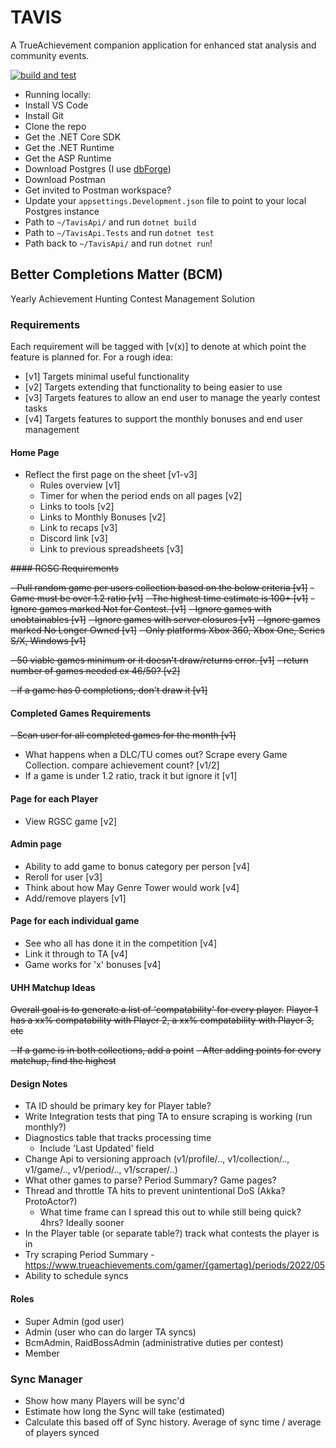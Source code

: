 # TAVIS

A TrueAchievement companion application for enhanced stat analysis and community events.

[![build and test](https://github.com/AndrewSGould/tavis/actions/workflows/main.yml/badge.svg)](https://github.com/AndrewSGould/tavis/actions/workflows/main.yml)


- Running locally:
- Install VS Code
- Install Git
- Clone the repo
- Get the .NET Core SDK
- Get the .NET Runtime
- Get the ASP Runtime
- Download Postgres (I use [dbForge](https://www.devart.com/dbforge/postgresql/))
- Download Postman
- Get invited to Postman workspace?  
- Update your `appsettings.Development.json` file to point to your local Postgres instance
- Path to `~/TavisApi/` and run `dotnet build`
- Path to `~/TavisApi.Tests` and run `dotnet test`
- Path back to `~/TavisApi/` and run `dotnet run`!

## Better Completions Matter (BCM) 

Yearly Achievement Hunting Contest Management Solution

### Requirements

Each requirement will be tagged with [v(x)] to denote at which point the feature is planned for. For a rough idea:

- [v1] Targets minimal useful functionality
- [v2] Targets extending that functionality to being easier to use
- [v3] Targets features to allow an end user to manage the yearly contest tasks
- [v4] Targets features to support the monthly bonuses and end user management

#### Home Page

- Reflect the first page on the sheet [v1-v3]
  - Rules overview [v1]
  - Timer for when the period ends on all pages [v2]
  - Links to tools [v2]
  - Links to Monthly Bonuses [v2]
  - Link to recaps [v3]
  - Discord link [v3]
  - Link to previous spreadsheets [v3]

~~#### RGSC Requirements~~

~~- Pull random game per users collection based on the below criteria [v1]~~
  ~~- Game must be over 1.2 ratio [v1]~~
  ~~- The highest time estimate is 100+ [v1]~~
  ~~- Ignore games marked Not for Contest. [v1]~~
  ~~- Ignore games with unobtainables [v1]~~
  ~~- Ignore games with server closures [v1]~~
  ~~- Ignore games marked No Longer Owned [v1]~~
  ~~- Only platforms Xbox 360, Xbox One, Series S/X, Windows [v1]~~

  ~~- 50 viable games minimum or it doesn't draw/returns error. [v1]~~
    ~~- return number of games needed ex 46/50? [v2]~~

  ~~- if a game has 0 completions, don't draw it [v1]~~

#### Completed Games Requirements

~~- Scan user for all completed games for the month [v1]~~
- What happens when a DLC/TU comes out? Scrape every Game Collection. compare achievement count? [v1/2]
- If a game is under 1.2 ratio, track it but ignore it [v1]

#### Page for each Player

- View RGSC game [v2]

#### Admin page

- Ability to add game to bonus category per person [v4]
- Reroll for user [v3]
- Think about how May Genre Tower would work [v4]
- Add/remove players [v1]

#### Page for each individual game

- See who all has done it in the competition [v4]
- Link it through to TA [v4]
- Game works for 'x' bonuses [v4]

#### UHH Matchup Ideas

~~Overall goal is to generate a list of 'compatability' for every player.~~
~~Player 1 has a xx% compatability with Player 2, a xx% compatability with Player 3, etc~~

~~- If a game is in both collections, add a point~~
~~- After adding points for every matchup, find the highest~~

#### Design Notes

- TA ID should be primary key for Player table?
- Write Integration tests that ping TA to ensure scraping is working (run monthly?)
- Diagnostics table that tracks processing time
  - Include 'Last Updated' field
- Change Api to versioning approach (v1/profile/.., v1/collection/.., v1/game/.., v1/period/.., v1/scraper/..)
- What other games to parse? Period Summary? Game pages?
- Thread and throttle TA hits to prevent unintentional DoS (Akka? ProtoActor?)
  - What time frame can I spread this out to while still being quick? 4hrs? Ideally sooner
- In the Player table (or separate table?) track what contests the player is in
- Try scraping Period Summary - https://www.trueachievements.com/gamer/{gamertag}/periods/2022/05
- Ability to schedule syncs

#### Roles

- Super Admin (god user)
- Admin (user who can do larger TA syncs)
- BcmAdmin, RaidBossAdmin (administrative duties per contest)
- Member

### Sync Manager

- Show how many Players will be sync'd
- Estimate how long the Sync will take (estimated)
- Calculate this based off of Sync history. Average of sync time / average of players synced
